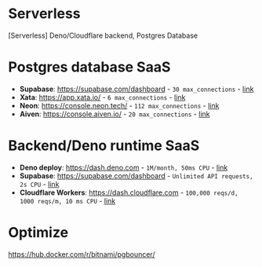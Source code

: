 # Serverless
[Serverless] Deno/Cloudflare backend, Postgres Database

# Postgres database SaaS
- **Supabase**: https://supabase.com/dashboard - `30 max_connections` - [link](https://supabase.com/docs/guides/platform/compute-and-disk#postgres-replication-slots-wal-senders-and-connections)
- **Xata**: https://app.xata.io/ - `6 max_connections` - [link](https://xata.io/docs/concepts/pricing#concurrency-limit)
- **Neon**: https://console.neon.tech/ - `112 max_connections` - [link](https://neon.tech/docs/connect/connection-pooling#connection-limits-without-connection-pooling)
- **Aiven**: https://console.aiven.io/ - `20 max_connections` - [link](https://aiven.io/docs/products/postgresql/reference/pg-connection-limits)

# Backend/Deno runtime SaaS
- **Deno deploy**: https://dash.deno.com - `1M/month, 50ms CPU` - [link](https://deno.com/deploy/pricing)
- **Supabase**: https://supabase.com/dashboard - `Unlimited API requests, 2s CPU` - [link](https://supabase.com/docs/guides/functions/limits#runtime-limits)
- **Cloudflare Workers**: https://dash.cloudflare.com - `100,000 reqs/d, 1000 reqs/m, 10 ms CPU` - [link](https://developers.cloudflare.com/workers/platform/limits/#worker-limits)

# Optimize
https://hub.docker.com/r/bitnami/pgbouncer/
